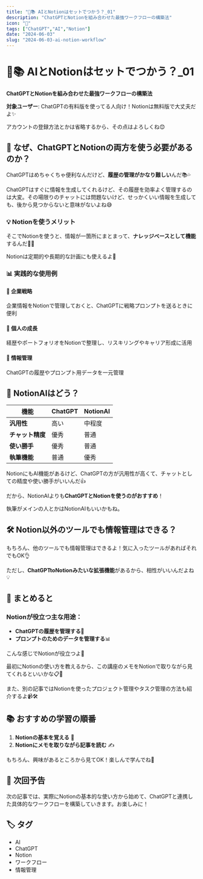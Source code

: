 ```yaml
---
title: "🤖📚 AIとNotionはセットでつかう？_01"
description: "ChatGPTとNotionを組み合わせた最強ワークフローの構築法"
icon: "🤖"
tags: ["ChatGPT","AI","Notion"]
date: "2024-06-03"
slug: "2024-06-03-ai-notion-workflow"
---
```


# 🤖📚 AIとNotionはセットでつかう？_01

**ChatGPTとNotionを組み合わせた最強ワークフローの構築法**

**対象ユーザー**: ChatGPTの有料版を使ってる人向け！Notionは無料版で大丈夫だよ✨

アカウントの登録方法とかは省略するから、その点はよろしくね😊

## 🤔 なぜ、ChatGPTとNotionの両方を使う必要があるのか？

ChatGPTはめちゃくちゃ便利なんだけど、**履歴の管理がかなり難しい**んだ📚💦

ChatGPTはすぐに情報を生成してくれるけど、その履歴を効率よく管理するのは大変。その場限りのチャットには問題ないけど、せっかくいい情報を生成しても、後から見つからないと意味がないよね😅

### 💡 Notionを使うメリット

そこでNotionを使うと、情報が一箇所にまとまって、**ナレッジベースとして機能**するんだ📖✨

Notionは定期的や長期的な計画にも使えるよ📅

### 📊 実践的な使用例

#### 🏢 企業戦略
企業情報をNotionで管理しておくと、ChatGPTに戦略プロンプトを送るときに便利

#### 👤 個人の成長
経歴やポートフォリオをNotionで整理し、リスキリングやキャリア形成に活用

#### 📂 情報管理
ChatGPTの履歴やプロンプト用データを一元管理

## 🤖 NotionAIはどう？

| 機能 | ChatGPT | NotionAI |
|------|---------|----------|
| **汎用性** | 高い | 中程度 |
| **チャット精度** | 優秀 | 普通 |
| **使い勝手** | 優秀 | 普通 |
| **執筆機能** | 普通 | 優秀 |

NotionにもAI機能があるけど、ChatGPTの方が汎用性が高くて、チャットとしての精度や使い勝手がいいんだ👍

だから、NotionAIよりも**ChatGPTとNotionを使うのがおすすめ**！

執筆がメインの人とかはNotionAIもいいかもね。

## 🛠️ Notion以外のツールでも情報管理はできる？

もちろん、他のツールでも情報管理はできるよ！気に入ったツールがあればそれでもOK👌

ただし、**ChatGPTtoNotionみたいな拡張機能**があるから、相性がいいんだよね💡

## 📝 まとめると

### Notionが役立つ主な用途：

- **ChatGPTの履歴を管理する**📂
- **プロンプトのためのデータを管理する**📊

こんな感じでNotionが役立つよ🌟

最初にNotionの使い方を教えるから、この講座のメモをNotionで取りながら見てくれるといいかな📋💬

また、別の記事ではNotionを使ったプロジェクト管理やタスク管理の方法も紹介するよ📹🛠️

## 📚 おすすめの学習の順番

1. **Notionの基本を覚える** 📘
2. **Notionにメモを取りながら記事を読む** ✍️

もちろん、興味があるところから見てOK！楽しんで学んでね🎉

## 🎯 次回予告

次の記事では、実際にNotionの基本的な使い方から始めて、ChatGPTと連携した具体的なワークフローを構築していきます。お楽しみに！

## 🏷️ タグ

- AI
- ChatGPT
- Notion
- ワークフロー
- 情報管理